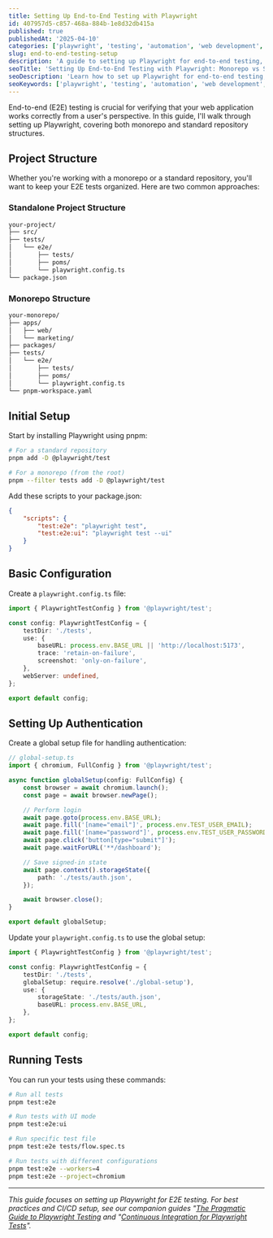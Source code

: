 ```yaml
---
title: Setting Up End-to-End Testing with Playwright
id: 407957d5-c857-468a-884b-1e8d32db415a
published: true
publishedAt: '2025-04-10'
categories: ['playwright', 'testing', 'automation', 'web development', 'quality assurance']
slug: end-to-end-testing-setup
description: 'A guide to setting up Playwright for end-to-end testing, covering both monorepo and standard repository structures.'
seoTitle: 'Setting Up End-to-End Testing with Playwright: Monorepo vs Standard Repository'
seoDescription: 'Learn how to set up Playwright for end-to-end testing, covering both monorepo and standard repository structures.'
seoKeywords: ['playwright', 'testing', 'automation', 'web development', 'quality assurance']
---
```


End-to-end (E2E) testing is crucial for verifying that your web application works correctly from a user's perspective. In this guide, I'll walk through setting up Playwright, covering both monorepo and standard repository structures.

## Project Structure

Whether you're working with a monorepo or a standard repository, you'll want to keep your E2E tests organized. Here are two common approaches:

### Standalone Project Structure

```bash
your-project/
├── src/
├── tests/
│   └── e2e/
│       ├── tests/
│       ├── poms/
│       └── playwright.config.ts
└── package.json
```

### Monorepo Structure

```bash
your-monorepo/
├── apps/
│   ├── web/
│   └── marketing/
├── packages/
├── tests/
│   └── e2e/
│       ├── tests/
│       ├── poms/
│       └── playwright.config.ts
└── pnpm-workspace.yaml
```

## Initial Setup

Start by installing Playwright using pnpm:

```bash
# For a standard repository
pnpm add -D @playwright/test

# For a monorepo (from the root)
pnpm --filter tests add -D @playwright/test
```

Add these scripts to your package.json:

```json
{
	"scripts": {
		"test:e2e": "playwright test",
		"test:e2e:ui": "playwright test --ui"
	}
}
```

## Basic Configuration

Create a `playwright.config.ts` file:

```typescript
import { PlaywrightTestConfig } from '@playwright/test';

const config: PlaywrightTestConfig = {
	testDir: './tests',
	use: {
		baseURL: process.env.BASE_URL || 'http://localhost:5173',
		trace: 'retain-on-failure',
		screenshot: 'only-on-failure',
	},
	webServer: undefined,
};

export default config;
```

## Setting Up Authentication

Create a global setup file for handling authentication:

```typescript
// global-setup.ts
import { chromium, FullConfig } from '@playwright/test';

async function globalSetup(config: FullConfig) {
	const browser = await chromium.launch();
	const page = await browser.newPage();

	// Perform login
	await page.goto(process.env.BASE_URL);
	await page.fill('[name="email"]', process.env.TEST_USER_EMAIL);
	await page.fill('[name="password"]', process.env.TEST_USER_PASSWORD);
	await page.click('button[type="submit"]');
	await page.waitForURL('**/dashboard');

	// Save signed-in state
	await page.context().storageState({
		path: './tests/auth.json',
	});

	await browser.close();
}

export default globalSetup;
```

Update your `playwright.config.ts` to use the global setup:

```typescript
import { PlaywrightTestConfig } from '@playwright/test';

const config: PlaywrightTestConfig = {
	testDir: './tests',
	globalSetup: require.resolve('./global-setup'),
	use: {
		storageState: './tests/auth.json',
		baseURL: process.env.BASE_URL,
	},
};

export default config;
```

## Running Tests

You can run your tests using these commands:

```bash
# Run all tests
pnpm test:e2e

# Run tests with UI mode
pnpm test:e2e:ui

# Run specific test file
pnpm test:e2e tests/flow.spec.ts

# Run tests with different configurations
pnpm test:e2e --workers=4
pnpm test:e2e --project=chromium
```

---

_This guide focuses on setting up Playwright for E2E testing. For best practices and CI/CD setup, see our companion guides "[The Pragmatic Guide to Playwright Testing](/blog/the-pragmatic-guide-to-playwright-testing) and "[Continuous Integration for Playwright Tests](/blog/playwright-ci-cd)"._
